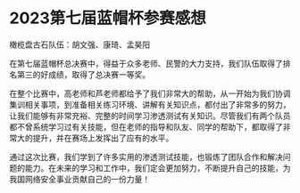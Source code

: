 # 2023第七届蓝帽杯参赛感想

橄榄盘古石队伍：胡文强、康琦、孟昊阳

在第七届蓝帽杯总决赛中，得益于众多老师、民警的大力支持，我们队伍取得了排名第三的好成绩，取得了总决赛一等奖。

在整个比赛中，高老师和芦老师都给予了我们非常大的帮助，从一开始为我们协调集训相关事项，到准备相关练习环境、讲解有关知识点，都付出了非常多的努力，让我们能够有非常充裕、完整的时间学习渗透测试有关知识。尽管我们有两个队员都不曾系统学习过有关技能，但在老师的指导和队友、同学的帮助下，都取得了非常大的提升，并在赛场上发挥出了应有的水平。

通过这次比赛，我们学到了许多实用的渗透测试技能，也锻炼了团队合作和解决问题的能力。在未来的学习和工作中，我们定会更加努力，不断提升自己的技能，为我国网络安全事业贡献自己的一份力量！

